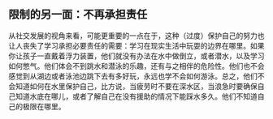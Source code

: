 ## 限制的另一面：不再承担责任

从社交发展的视角来看，可能更重要的一点在于，这种（过度）保护自己的努力也让人丧失了学习承担必要责任的需要：学习在现实生活中玩耍的边界在哪里。如果你让孩子一直戴着浮力装置，他们就没有办法在水中做倒立，或者潜水，以及学习如何憋气。他们体会不到跳水和潜泳的乐趣，还有与之相伴的危险性。他们也不会感觉到从湖边或者泳池边跳下去有多好玩，永远也学不会如何游泳。总之，他们不会知道如何在水里保护自己，比方说，当疲劳时不要在深水区，当浪急时要确保自己知道水底在哪儿，或者了解自己在没有援助的情况下能踩水多久。他们不知道自己的极限在哪里。